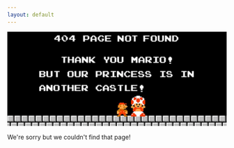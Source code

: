 ```yaml
---
layout: default
---
```


<img src="/images/404.jpg">
<br>
<p>We're sorry but we couldn't find that page!</p>